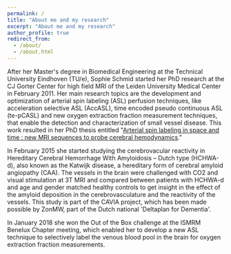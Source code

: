 ```yaml
---
permalink: /
title: "About me and my research"
excerpt: "About me and my research"
author_profile: true
redirect_from: 
  - /about/
  - /about.html
---
```


After her Master's degree in Biomedical Engineering at the Technical University Eindhoven (TU/e), Sophie Schmid started her PhD research at the CJ Gorter Center for high field MRI of the Leiden University Medical Center in February 2011. Her main research topics are the development and optimization of arterial spin labeling (ASL) perfusion techniques, like acceleration selective ASL (AccASL), time encoded pseudo continuous ASL (te-pCASL) and new oxygen extraction fraction measurement techniques, that enable the detection and characterization of small vessel disease. This work resulted in her PhD thesis entitled "[Arterial spin labeling in space and time : new MRI sequences to probe cerebral hemodynamics](https://openaccess.leidenuniv.nl/handle/1887/49562)."

In February 2015 she started studying the cerebrovacular reactivity in Hereditary Cerebral Hemorrhage With Amyloidosis – Dutch type (HCHWA-d), also known as the Katwijk disease, a hereditary form of cerebral amyloid angiopathy (CAA). The vessels in the brain were challenged with CO2 and visual stimulation at 3T MRI and compared between patients with HCHWA-d and age and gender matched healthy controls to get insight in the effect of the amyloid deposition in the cerebrovasculature and the reactivity of the vessels. This study is part of the CAVIA project, which has been made possible by ZonMW, part of the Dutch national 'Deltaplan for Dementia'.

In January 2018 she won the Out of the Box challenge at the ISMRM Benelux Chapter meeting, which enabled her to develop a new ASL technique to selectively label the venous blood pool in the brain for oxygen extraction fraction measurements.  

